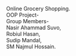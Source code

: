 Online Grocery Shopping.
<br>OOP Project-
<br>Group Members-
<br>Nasir Ahammad Suvo,
<br>Robiul Hasan,
<br>Sudip Mandal,
<br>SM Najmul Hossain.
